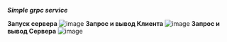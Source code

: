 ***Simple grpc service***

**Запуск сервера**
![image](https://user-images.githubusercontent.com/106326324/202920896-5bffe93a-af46-4998-9188-de531b0c2548.png)
**Запрос и вывод Клиента**
![image](https://user-images.githubusercontent.com/106326324/202920937-84e009a1-1f42-4b0e-920b-53811e292ed0.png)
**Запрос и вывод Сервера**
![image](https://user-images.githubusercontent.com/106326324/202920947-e531a1dd-b40e-4ee0-87e9-2b46dd312ce8.png)


